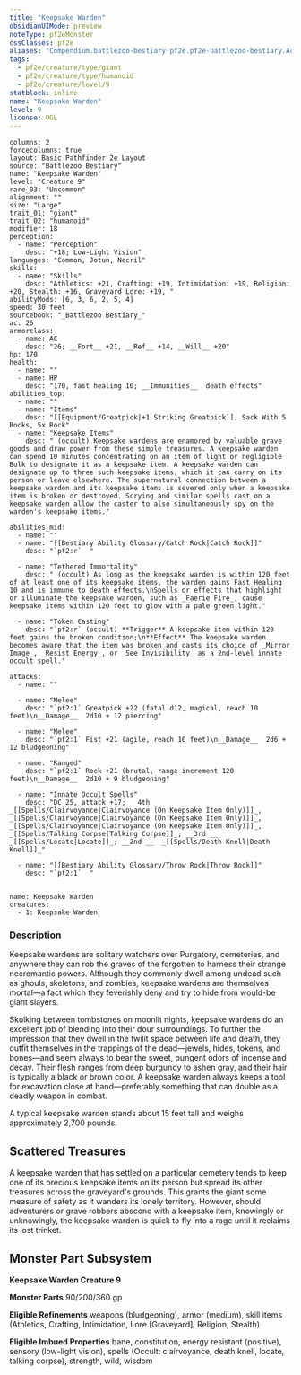 ```yaml
---
title: "Keepsake Warden"
obsidianUIMode: preview
noteType: pf2eMonster
cssClasses: pf2e
aliases: "Compendium.battlezoo-bestiary-pf2e.pf2e-battlezoo-bestiary.Actor.hDtn8feDb4XONiI7" 
tags:
  - pf2e/creature/type/giant
  - pf2e/creature/type/humanoid
  - pf2e/creature/level/9
statblock: inline
name: "Keepsake Warden"
level: 9
license: OGL
---
```


```statblock
columns: 2
forcecolumns: true
layout: Basic Pathfinder 2e Layout
source: "Battlezoo Bestiary"
name: "Keepsake Warden"
level: "Creature 9"
rare_03: "Uncommon"
alignment: ""
size: "Large"
trait_01: "giant"
trait_02: "humanoid"
modifier: 18
perception:
  - name: "Perception"
    desc: "+18; Low-Light Vision"
languages: "Common, Jotun, Necril"
skills:
  - name: "Skills"
    desc: "Athletics: +21, Crafting: +19, Intimidation: +19, Religion: +20, Stealth: +16, Graveyard Lore: +19, "
abilityMods: [6, 3, 6, 2, 5, 4]
speed: 30 feet
sourcebook: "_Battlezoo Bestiary_"
ac: 26
armorclass:
  - name: AC
    desc: "26; __Fort__ +21, __Ref__ +14, __Will__ +20"
hp: 170
health:
  - name: ""
  - name: HP
    desc: "170, fast healing 10; __Immunities__  death effects"
abilities_top:
  - name: ""
  - name: "Items"
    desc: "[[Equipment/Greatpick|+1 Striking Greatpick]], Sack With 5 Rocks, 5x Rock"
  - name: "Keepsake Items"
    desc: " (occult) Keepsake wardens are enamored by valuable grave goods and draw power from these simple treasures. A keepsake warden can spend 10 minutes concentrating on an item of light or negligible Bulk to designate it as a keepsake item. A keepsake warden can designate up to three such keepsake items, which it can carry on its person or leave elsewhere. The supernatural connection between a keepsake warden and its keepsake items is severed only when a keepsake item is broken or destroyed. Scrying and similar spells cast on a keepsake warden allow the caster to also simultaneously spy on the warden's keepsake items."

abilities_mid:
  - name: ""
  - name: "[[Bestiary Ability Glossary/Catch Rock|Catch Rock]]"
    desc: "`pf2:r`  "

  - name: "Tethered Immortality"
    desc: " (occult) As long as the keepsake warden is within 120 feet of at least one of its keepsake items, the warden gains Fast Healing 10 and is immune to death effects.\nSpells or effects that highlight or illuminate the keepsake warden, such as _Faerie Fire_, cause keepsake items within 120 feet to glow with a pale green light."

  - name: "Token Casting"
    desc: "`pf2:r` (occult) **Trigger** A keepsake item within 120 feet gains the broken condition;\n**Effect** The keepsake warden becomes aware that the item was broken and casts its choice of _Mirror Image_, _Resist Energy_, or _See Invisibility_ as a 2nd-level innate occult spell."

attacks:
  - name: ""

  - name: "Melee"
    desc: "`pf2:1` Greatpick +22 (fatal d12, magical, reach 10 feet)\n__Damage__  2d10 + 12 piercing"

  - name: "Melee"
    desc: "`pf2:1` Fist +21 (agile, reach 10 feet)\n__Damage__  2d6 + 12 bludgeoning"

  - name: "Ranged"
    desc: "`pf2:1` Rock +21 (brutal, range increment 120 feet)\n__Damage__  2d10 + 9 bludgeoning"

  - name: "Innate Occult Spells"
    desc: "DC 25, attack +17; __4th __  _[[Spells/Clairvoyance|Clairvoyance (On Keepsake Item Only)]]_, _[[Spells/Clairvoyance|Clairvoyance (On Keepsake Item Only)]]_, _[[Spells/Clairvoyance|Clairvoyance (On Keepsake Item Only)]]_, _[[Spells/Talking Corpse|Talking Corpse]]_; __3rd __  _[[Spells/Locate|Locate]]_; __2nd __  _[[Spells/Death Knell|Death Knell]]_"

  - name: "[[Bestiary Ability Glossary/Throw Rock|Throw Rock]]"
    desc: "`pf2:1`  "
 
```

```encounter-table
name: Keepsake Warden
creatures:
  - 1: Keepsake Warden
```


### Description
Keepsake wardens are solitary watchers over Purgatory, cemeteries, and anywhere they can rob the graves of the forgotten to harness their strange necromantic powers. Although they commonly dwell among undead such as ghouls, skeletons, and zombies, keepsake wardens are themselves mortal—a fact which they feverishly deny and try to hide from would-be giant slayers.

Skulking between tombstones on moonlit nights, keepsake wardens do an excellent job of blending into their dour surroundings. To further the impression that they dwell in the twilit space between life and death, they outfit themselves in the trappings of the dead—jewels, hides, tokens, and bones—and seem always to bear the sweet, pungent odors of incense and decay. Their flesh ranges from deep burgundy to ashen gray, and their hair is typically a black or brown color. A keepsake warden always keeps a tool for excavation close at hand—preferably something that can double as a deadly weapon in combat.

A typical keepsake warden stands about 15 feet tall and weighs approximately 2,700 pounds.

## Scattered Treasures

A keepsake warden that has settled on a particular cemetery tends to keep one of its precious keepsake items on its person but spread its other treasures across the graveyard's grounds. This grants the giant some measure of safety as it wanders its lonely territory. However, should adventurers or grave robbers abscond with a keepsake item, knowingly or unknowingly, the keepsake warden is quick to fly into a rage until it reclaims its lost trinket.

## Monster Part Subsystem

**Keepsake Warden Creature 9**

**Monster Parts** 90/200/360 gp

**Eligible Refinements** weapons (bludgeoning), armor (medium), skill items (Athletics, Crafting, Intimidation, Lore \[Graveyard\], Religion, Stealth)

**Eligible Imbued Properties** bane, constitution, energy resistant (positive), sensory (low-light vision), spells (Occult: clairvoyance, death knell, locate, talking corpse), strength, wild, wisdom
